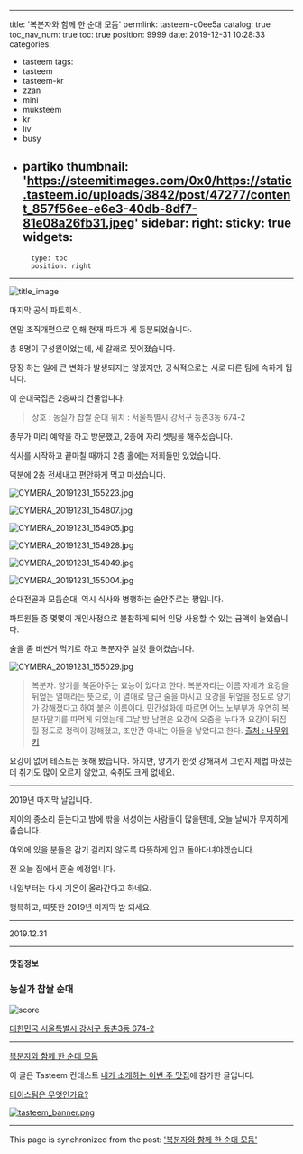 
---
title: '복분자와 함께 한 순대 모듬'
permlink: tasteem-c0ee5a
catalog: true
toc_nav_num: true
toc: true
position: 9999
date: 2019-12-31 10:28:33
categories:
- tasteem
tags:
- tasteem
- tasteem-kr
- zzan
- mini
- muksteem
- kr
- liv
- busy
- partiko
thumbnail: 'https://steemitimages.com/0x0/https://static.tasteem.io/uploads/3842/post/47277/content_857f56ee-e6e3-40db-8df7-81e08a26fb31.jpeg'
sidebar:
    right:
        sticky: true
widgets:
    -
        type: toc
        position: right
---


![title_image](https://steemitimages.com/0x0/https://static.tasteem.io/uploads/3842/post/47277/content_857f56ee-e6e3-40db-8df7-81e08a26fb31.jpeg)

마지막 공식 파트회식.

연말 조직개편으로 인해 현재 파트가 세 등분되었습니다.

총 8명이 구성원이었는데, 세 갈래로 찟어졌습니다.

당장 하는 일에 큰 변화가 발생되지는 않겠지만, 공식적으로는 서로 다른 팀에 속하게 됩니다.

이 순대국집은 2층짜리 건물입니다.

> 상호 : 농실가 찹쌀 순대
> 위치 : 서울특별시 강서구 등촌3동 674-2

총무가 미리 예약을 하고 방문했고, 2층에 자리 셋팅을 해주셨습니다.

식사를 시작하고 끝마칠 때까지 2층 홀에는 저희들만 있었습니다.

덕분에 2층 전세내고 편안하게 먹고 마셨습니다.

![CYMERA_20191231_155223.jpg](https://steemitimages.com/0x0/https://static.tasteem.io/uploads/image/image/238676/67f2b4db-ef71-41be-a475-e64cbcef8d90.jpeg)

![CYMERA_20191231_154807.jpg](https://steemitimages.com/0x0/https://static.tasteem.io/uploads/image/image/238677/67f2b4db-ef71-41be-a475-e64cbcef8d90.jpeg)

![CYMERA_20191231_154905.jpg](https://steemitimages.com/0x0/https://static.tasteem.io/uploads/image/image/238678/67f2b4db-ef71-41be-a475-e64cbcef8d90.jpeg)

![CYMERA_20191231_154928.jpg](https://steemitimages.com/0x0/https://static.tasteem.io/uploads/image/image/238679/67f2b4db-ef71-41be-a475-e64cbcef8d90.jpeg)

![CYMERA_20191231_154949.jpg](https://steemitimages.com/0x0/https://static.tasteem.io/uploads/image/image/238680/67f2b4db-ef71-41be-a475-e64cbcef8d90.jpeg)

![CYMERA_20191231_155004.jpg](https://steemitimages.com/0x0/https://static.tasteem.io/uploads/image/image/238681/67f2b4db-ef71-41be-a475-e64cbcef8d90.jpeg)

순대전골과 모듬순대, 역시 식사와 병행하는 술안주로는 짱입니다.

파트원들 중 몇몇이 개인사정으로 불참하게 되어 인당 사용할 수 있는 금액이 늘었습니다.

술을 좀 비싼거 먹기로 하고 복분자주 실컷 들이켰습니다.

![CYMERA_20191231_155029.jpg](https://steemitimages.com/0x0/https://static.tasteem.io/uploads/image/image/238682/67f2b4db-ef71-41be-a475-e64cbcef8d90.jpeg)

> 복분자.
> 양기를 북돋아주는 효능이 있다고 한다.
> 복분자라는 이름 자체가 요강을 뒤엎는 열매라는 뜻으로, 이 열매로 담근 술을 마시고 요강을 뒤엎을 정도로 양기가 강해졌다고 하여 붙은 이름이다.
> 민간설화에 따르면 어느 노부부가 우연히 복분자딸기를 따먹게 되었는데 그날 밤 남편은 요강에 오줌을 누다가 요강이 뒤집힐 정도로 정력이 강해졌고, 조만간 아내는 아들을 낳았다고 한다.
> [출처 : 나무위키](https://namu.wiki/w/%EB%B3%B5%EB%B6%84%EC%9E%90%EC%A3%BC)

요강이 없어 테스트는 못해 봤습니다.
하지만, 양기가 한껏 강해져서 그런지 제법 마셨는데 취기도 많이 오르지 않았고, 숙취도 크게 없네요.

---

2019년 마지막 날입니다.

제야의 종소리 듣는다고 밤에 밖을 서성이는 사람들이 많을텐데, 오늘 날씨가 무지하게 춥습니다.

야외에 있을 분들은 감기 걸리지 않도록 따뜻하게 입고 돌아다녀야겠습니다.

전 오늘 집에서 혼술 예정입니다.

내일부터는 다시 기온이 올라간다고 하네요.

행복하고, 따뜻한 2019년 마지막 밤 되세요.

---

2019.12.31

---

#### 맛집정보

### 농실가 찹쌀 순대

![score](https://steemitimages.com/0x0/https://static.tasteem.io/images/steem/2Crowns.png)

[대한민국 서울특별시 강서구 등촌3동 674-2](https://kr.tasteem.io/post/47277#map)

---

[복분자와 함께 한 순대 모듬](https://kr.tasteem.io/post/47277)

이 글은 Tasteem 컨테스트
[내가 소개하는  이번 주 맛집](https://kr.tasteem.io/event/730)에 참가한 글입니다.

[테이스팀은 무엇인가요?](https://kr.tasteem.io/about)

[![tasteem_banner.png](https://steemitimages.com/0x0/https://static.tasteem.io/images/tasteem_banner_v3.png)](https://kr.tasteem.io)

- - -

This page is synchronized from the post: ['복분자와 함께 한 순대 모듬'](https://steemit.com/@lucky2015/tasteem-c0ee5a)
